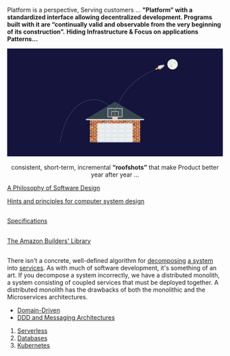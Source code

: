 Platform is a perspective, Serving customers ... **"Platform” with a standardized interface allowing decentralized development. Programs built with it are “continually valid and observable from the very beginning of its construction”.**
**Hiding Infrastructure & Focus on applications Patterns...** 

![](../images/roofshots.png)
<p align="center">consistent, short-term, incremental <b>“roofshots”</b> that make Product better year after year ... </p> 

[A Philosophy of Software Design](https://www.amazon.com/Philosophy-Software-Design-John-Ousterhout/dp/1732102201)

[Hints and principles for computer system design](https://www.microsoft.com/en-us/research/uploads/prod/2019/09/Hints-137-short.pdf)

##

[Specifications](../System/Specs.md)

##

[The Amazon Builders' Library](https://aws.amazon.com/builders-library/)

##

There isn't a concrete, well-defined algorithm for [decomposing](https://blog.acolyer.org/2016/09/05/on-the-criteria-to-be-used-in-decomposing-systems-into-modules/) [a system](https://queue.acm.org/detail.cfm?id=3395214) into [services](Modeling.md). As with much of software development, it's something of an art. If you decompose a system incorrectly, we have a distributed monolith, a system consisting of coupled services that must be deployed together. A distributed monolith has the drawbacks of both the monolithic and the Microservices architectures.

* [Domain-Driven](https://www.dddheuristics.com/)
* [DDD and Messaging Architectures](https://verraes.net/2019/05/ddd-msg-arch/)

1. [Serverless](../System/Serverless.md)
2. [Databases](../System/Databases.md)
3. [Kubernetes](../System/Kubernetes.md)

##
